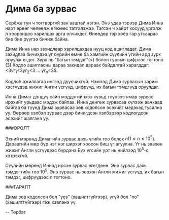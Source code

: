 Дима ба зурвас 
==============
Серёжа тун ч тогтворгүй зан ааштай нэгэн. Энэ удаа тэрээр Дима Инна нарт өрөөг чөлөөлж өгөхөөс татгалзжээ. Тэгсэн ч хайрт хосууд үргэлж л хоорондоо харилцах арга олчихдог. Өнөөдөр тэр хоёр гар утсаараа бие бие рүүгээ бичиж байна.

Дима Инна нар захидлаар харилцахдаа нууц код ашигладаг. Дима захидлаа бичихдээ үг бүрийн өмнө ба хамгийн сүүлийн үгийн ард зүрх оруулж өгдөг. Зүрх нь "багын тэмдэг"(<) болон гурвын цифрээс тогтоно (3).Кодоо ашигласны дараа захидал дараах байдалтай харагддаг: <3$үг_1$<3$үг_2$<3 ... $үг_n$<3$.

Кодлоh ажиллагаа ингээд дуусчихгүй. Нэмээд Дима зурвасын зарим хэсгүүдэд жижиг Англи үсгүүд, цифрүүд, их багын тэмдгүүд оруулдаг.

Инна Димаг дэндүү сайн мэддэгийнхээ хувьд түүнээс ямар зурвас ирэхийг урьдаас мэдэж байлаа. Инна дөнгөж зурвасаа хүлээж авчхаад байгаа ба түүнд Дима зурвасаа зөв кодолсон эсэхийг мэдэхэд тусална уу. Өөрөөр хэлбэл зурвас дээр бичигдсэн хэлбэрээр кодлогдсон эсэхийг шалгана уу.

###ОРОЛТ

Эхний мөрөнд Димагийн зурвас дахь үгийн тоо болох $n (1\le n\le 10^5)$. Дараагийн мөр бүр нэг нэг ширхэг хоосон биш үг агуулна. Үг нь зөвхөн жижиг Англи үсгүүдээс бүрдэнэ.Бүх үгсийн урт нь нийлээд  $10^5$-с хэтрэхгүй.

Сүүлийн мөрөнд Иннад ирсэн зурвас өгөгдөнө. Энэ зурвас дахь тэмдэгтийн тоо $10^5$. Энэ зурвас нь зөвхөн Англи жижиг үсгүүд, их багын тэмдэг, цифрүүдээс л тогтоно.

###ГАРАЛТ

Дима зөв кодолсон бол "yes" (хашилтгүйгээр), үгүй бол "no" (хашилтгүйгээр) гэж хэвлэнэ үү.

-- Төрбат
